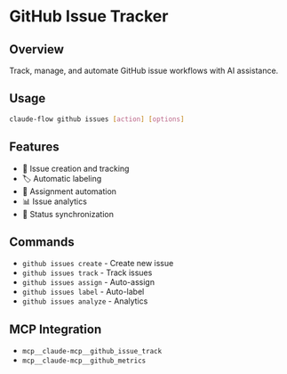 # GitHub Issue Tracker

## Overview
Track, manage, and automate GitHub issue workflows with AI assistance.

## Usage
```bash
claude-flow github issues [action] [options]
```

## Features
- 🐛 Issue creation and tracking
- 🏷️ Automatic labeling
- 👥 Assignment automation
- 📊 Issue analytics
- 🔄 Status synchronization

## Commands
- `github issues create` - Create new issue
- `github issues track` - Track issues
- `github issues assign` - Auto-assign
- `github issues label` - Auto-label
- `github issues analyze` - Analytics

## MCP Integration
- `mcp__claude-mcp__github_issue_track`
- `mcp__claude-mcp__github_metrics`
